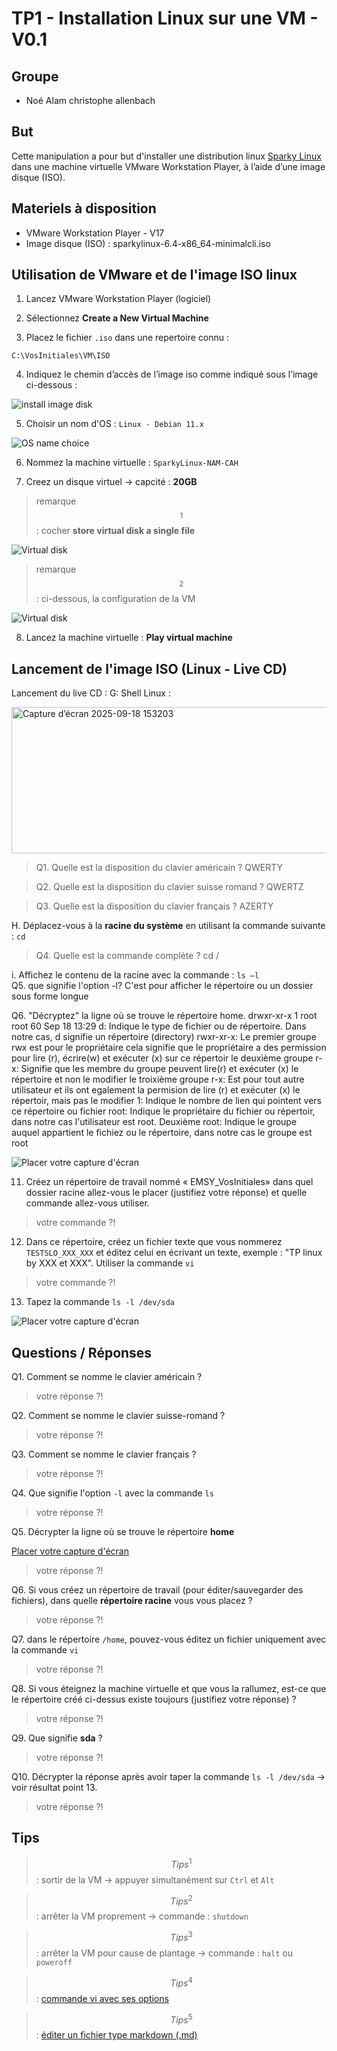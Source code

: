 # TP1 - Installation Linux sur une VM - V0.1

## Groupe 

- Noé Alam christophe allenbach 

## But 

Cette manipulation a pour but d'installer une distribution linux [Sparky Linux](https://sparkylinux.org/) dans une machine virtuelle VMware Workstation Player, à l’aide d’une image disque (ISO).

## Materiels à disposition 

- VMware Workstation Player - V17
- Image disque (ISO) : sparkylinux-6.4-x86_64-minimalcli.iso

## Utilisation de VMware et de l'image ISO linux 

1. Lancez VMware Workstation Player (logiciel)  

2. Sélectionnez **Create a New Virtual Machine** 

3. Placez le fichier `.iso` dans une repertoire connu : 

`C:\VosInitiales\VM\ISO`

4. Indiquez le chemin d’accès de l’image iso comme indiqué sous l’image ci-dessous :

![install image disk](/Images/Install_ISO.jpg) 

5. Choisir un nom d'OS : `Linux - Debian 11.x` 

![OS name choice](/Images/OS_Choice.jpg) 

6. Nommez la machine virtuelle : `SparkyLinux-NAM-CAH` 

7. Creez un disque virtuel -> capcité : **20GB** 

> remarque$$^1$$ : cocher **store virtual disk a single file**

![Virtual disk](/Images/VirtualDisk.jpg) 

> remarque$$^2$$ : ci-dessous, la configuration de la VM 

![Virtual disk](/Images/VM_Config.jpg) 

8. Lancez la machine virtuelle : **Play virtual machine** 

## Lancement de l'image ISO (Linux - Live CD) 

Lancement du live CD : 
G:
Shell Linux : 

<img width="605" height="234" alt="Capture d’écran 2025-09-18 153203" src="https://github.com/user-attachments/assets/1728c1b7-04c6-4104-9d49-362b47f9f81d" />

> Q1. Quelle est la disposition du clavier américain ?
> QWERTY

> Q2. Quelle est la disposition du clavier suisse romand ?
> QWERTZ

> Q3. Quelle est la disposition du clavier français ?
AZERTY

> 
H. Déplacez-vous à la **racine du système** en utilisant la commande suivante : `cd` 

> Q4. Quelle est la commande complète ?
cd /
> 

i. Affichez le contenu de la racine avec la commande : `ls –l`	
Q5. que signifie l'option -l?
C'est pour afficher le répertoire ou un dossier sous forme longue

Q6. "Décryptez" la ligne où se trouve le répertoire home.
drwxr-xr-x	1 root root	60 Sep 18 13:29
d: Indique le type de fichier ou de répertoire. Dans notre cas, d signifie un répertoire (directory)
rwxr-xr-x: Le premier groupe rwx est pour le propriétaire cela signifie que le propriétaire a des permission pour lire (r), écrire(w) et exécuter (x) sur ce répertoir
le deuxième groupe r-x: Signifie que les membre du groupe peuvent lire(r) et exécuter (x) le répertoire et non le modifier
le troixième groupe r-x: Est pour tout autre utilisateur et ils ont egalement la permision de lire (r) et exécuter (x) le répertoir, mais pas le modifier
1: Indique le nombre de lien qui pointent vers ce répertoire ou fichier 
root: Indique le propriétaire du fichier ou répertoir, dans notre cas l'utilisateur est root.
Deuxième root: Indique le groupe auquel appartient le fichiez ou le répertoire, dans notre cas le groupe est root

![Placer votre capture d'écran]() 

11. Créez un répertoire de travail nommé « EMSY_VosInitiales» dans quel dossier racine allez-vous le placer (justifiez votre réponse) et quelle commande allez-vous utiliser. 

> votre commande ?! 

12. Dans ce répertoire, créez un fichier texte que vous nommerez `TESTSLO_XXX_XXX` et éditez celui en écrivant un texte, exemple : "TP linux by XXX et XXX".
	Utiliser la commande `vi`

> votre commande ?! 

13. Tapez la commande `ls -l /dev/sda` 

![Placer votre capture d'écran]() 


## Questions / Réponses 

Q1. Comment se nomme le clavier américain ?

> votre réponse ?!

Q2. Comment se nomme le clavier suisse-romand ?

> votre réponse ?!

Q3. Comment se nomme le clavier français ? 

> votre réponse ?!

Q4. Que signifie l'option `-l` avec la commande `ls` 

> votre réponse ?!

Q5. Décrypter la ligne où se trouve le répertoire **home**    

[Placer votre capture d'écran]()

> votre réponse ?!

Q6. Si vous créez un répertoire de travail (pour éditer/sauvegarder des fichiers), dans quelle **répertoire racine** vous vous placez ? 

> votre réponse ?!

Q7. dans le répertoire `/home`, pouvez-vous éditez un fichier uniquement avec la commande `vi` 

> votre réponse ?!

Q8. Si vous éteignez la machine virtuelle et que vous la rallumez, est-ce que le répertoire créé ci-dessus existe toujours (justifiez votre réponse) ? 

> votre réponse ?!

Q9. Que signifie **sda** ? 

> votre réponse ?!

Q10. Décrypter la réponse après avoir taper la commande `ls -l /dev/sda` -> voir résultat point 13.

> votre réponse ?!



## Tips 

> $$Tips^1$$ : sortir de la VM -> appuyer simultanément sur `Ctrl` et `Alt` 

> $$Tips^2$$ : arrêter la VM proprement -> commande : `shutdown`

> $$Tips^3$$ : arrêter la VM pour cause de plantage -> commande : `halt` ou `poweroff`

> $$Tips^4$$ : [commande vi avec ses options](https://www.linuxtricks.fr/wiki/guide-de-sur-vi-utilisation-de-vi)

> $$Tips^5$$ : [éditer un fichier type markdown (.md)](https://ashki23.github.io/markdown-latex.html)

